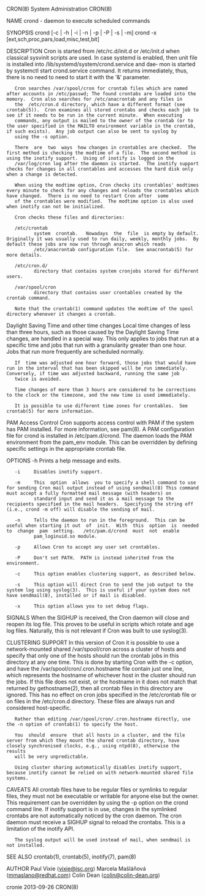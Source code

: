 CRON(8)                                                                                     System Administration                                                                                     CRON(8)



NAME
       crond - daemon to execute scheduled commands

SYNOPSIS
       crond [-c | -h | -i | -n | -p | -P | -s | -m<mailcommand>]
       crond -x [ext,sch,proc,pars,load,misc,test,bit]

DESCRIPTION
       Cron is started from /etc/rc.d/init.d or /etc/init.d when classical sysvinit scripts are used. In case systemd is enabled, then unit file is installed into /lib/systemd/system/crond.service and dae‐
       mon is started by systemctl start crond.service command. It returns immediately, thus, there is no need to need to start it with the '&' parameter.

       Cron searches /var/spool/cron for crontab files which are named after accounts in /etc/passwd; The found crontabs are loaded into the memory.  Cron also searches for /etc/anacrontab and any files in
       the  /etc/cron.d directory, which have a different format (see crontab(5)).  Cron examines all stored crontabs and checks each job to see if it needs to be run in the current minute.  When executing
       commands, any output is mailed to the owner of the crontab (or to the user specified in the MAILTO environment variable in the crontab, if such exists).  Any job output can also be sent to syslog by
       using the -s option.

       There  are  two  ways  how changes in crontables are checked.  The first method is checking the modtime of a file.  The second method is using the inotify support.  Using of inotify is logged in the
       /var/log/cron log after the daemon is started.  The inotify support checks for changes in all crontables and accesses the hard disk only when a change is detected.

       When using the modtime option, Cron checks its crontables' modtimes every minute to check for any changes and reloads the crontables which have changed.  There is no need to restart Cron after  some
       of the crontables were modified.  The modtime option is also used when inotify can not be initialized.

       Cron checks these files and directories:

       /etc/crontab
              system  crontab.   Nowadays  the  file  is empty by default.  Originally it was usually used to run daily, weekly, monthly jobs.  By default these jobs are now run through anacron which reads
              /etc/anacrontab configuration file.  See anacrontab(5) for more details.

       /etc/cron.d/
              directory that contains system cronjobs stored for different users.

       /var/spool/cron
              directory that contains user crontables created by the crontab command.

       Note that the crontab(1) command updates the modtime of the spool directory whenever it changes a crontab.

   Daylight Saving Time and other time changes
       Local time changes of less than three hours, such as those caused by the Daylight Saving Time changes, are handled in a special way.  This only applies to jobs that run at a specific time  and  jobs
       that run with a granularity greater than one hour.  Jobs that run more frequently are scheduled normally.

       If  time was adjusted one hour forward, those jobs that would have run in the interval that has been skipped will be run immediately.  Conversely, if time was adjusted backward, running the same job
       twice is avoided.

       Time changes of more than 3 hours are considered to be corrections to the clock or the timezone, and the new time is used immediately.

       It is possible to use different time zones for crontables.  See crontab(5) for more information.

   PAM Access Control
       Cron supports access control with PAM if the system has PAM installed.  For more information, see pam(8).  A PAM configuration file for crond is installed in /etc/pam.d/crond.  The daemon loads  the
       PAM environment from the pam_env module.  This can be overridden by defining specific settings in the appropriate crontab file.

OPTIONS
       -h     Prints a help message and exits.

       -i     Disables inotify support.

       -m     This  option  allows  you to specify a shell command to use for sending Cron mail output instead of using sendmail(8) This command must accept a fully formatted mail message (with headers) on
              standard input and send it as a mail message to the recipients specified in the mail headers.  Specifying the string off (i.e., crond -m off) will disable the sending of mail.

       -n     Tells the daemon to run in the foreground.  This can be useful when starting it out  of  init.  With  this  option  is  needed  to  change  pam  setting.   /etc/pam.d/crond  must  not  enable
              pam_loginuid.so module.

       -p     Allows Cron to accept any user set crontables.

       -P     Don't set PATH.  PATH is instead inherited from the environment.

       -c     This option enables clustering support, as described below.

       -s     This option will direct Cron to send the job output to the system log using syslog(3).  This is useful if your system does not have sendmail(8), installed or if mail is disabled.

       -x     This option allows you to set debug flags.

SIGNALS
       When  the  SIGHUP  is  received, the Cron daemon will close and reopen its log file.  This proves to be useful in scripts which rotate and age log files.  Naturally, this is not relevant if Cron was
       built to use syslog(3).

CLUSTERING SUPPORT
       In this version of Cron it is possible to use a network-mounted shared /var/spool/cron across a cluster of hosts and specify that only one of the hosts should run the crontab jobs in this  directory
       at  any  one  time.   This is done by starting Cron with the -c option, and have the /var/spool/cron/.cron.hostname file contain just one line, which represents the hostname of whichever host in the
       cluster should run the jobs.  If this file does not exist, or the hostname in it does not match that returned by gethostname(2), then all crontab files in this directory are ignored.   This  has  no
       effect on cron jobs specified in the /etc/crontab file or on files in the /etc/cron.d directory.  These files are always run and considered host-specific.

       Rather than editing /var/spool/cron/.cron.hostname directly, use the -n option of crontab(1) to specify the host.

       You  should  ensure  that all hosts in a cluster, and the file server from which they mount the shared crontab directory, have closely synchronised clocks, e.g., using ntpd(8), otherwise the results
       will be very unpredictable.

       Using cluster sharing automatically disables inotify support, because inotify cannot be relied on with network-mounted shared file systems.

CAVEATS
       All crontab files have to be regular files or symlinks to regular files, they must not be executable or writable for anyone else but the owner.  This requirement can be overridden by  using  the  -p
       option  on the crond command line.  If inotify support is in use, changes in the symlinked crontabs are not automatically noticed by the cron daemon.  The cron daemon must receive a SIGHUP signal to
       reload the crontabs.  This is a limitation of the inotify API.

       The syslog output will be used instead of mail, when sendmail is not installed.

SEE ALSO
       crontab(1), crontab(5), inotify(7), pam(8)

AUTHOR
       Paul Vixie ⟨vixie@isc.org⟩
       Marcela Mašláňová ⟨mmaslano@redhat.com⟩
       Colin Dean ⟨colin@colin-dean.org⟩



cronie                                                                                            2013-09-26                                                                                          CRON(8)
